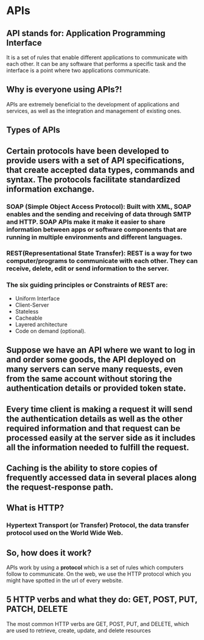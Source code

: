# APIs

## API stands for: Application Programming Interface

It is a set of rules that enable different applications to communicate with each other. It can be any software that performs a specific task and the interface is a point where two applications communicate.

## Why is everyone using APIs?!

APIs are extremely beneficial to the development of applications and services, as well as the integration and management of existing ones.

## Types of APIs

## Certain protocols have been developed to provide users with a set of API **specifications**, that create accepted data types, commands and syntax. The protocols facilitate standardized information exchange.
### SOAP (Simple Object Access Protocol): Built with XML, SOAP enables and the sending and receiving of data through SMTP and HTTP. SOAP APIs make it make it easier to share information between apps or software components that are running in multiple environments and different languages.

### REST(Representational State Transfer): REST is a way for two computer/programs to communicate with each other. They can receive, delete, edit or send information to the server. 
### The six guiding principles or Constraints of REST are:

* Uniform Interface
* Client-Server
* Stateless
* Cacheable
* Layered architecture
* Code on demand (optional).

## Suppose we have an API where we want to log in and order some goods, the API deployed on many servers can serve many requests, even from the same account without storing the authentication details or provided token state.

## Every time client is making a request it will send the authentication details as well as the other required information and that request can be processed easily at the server side as it includes all the information needed to fulfill the request.

## Caching is the ability to store copies of frequently accessed data in several places along the request-response path.

## What is **HTTP**?

### Hypertext Transport (or Transfer) Protocol, the data transfer protocol used on the World Wide Web. 


## So, how does it work? 

APIs work by using a **protocol** which is a set of rules which computers follow to communicate. On the web, we use the HTTP protocol which you might have spotted in the url of every website.

## 5 HTTP verbs and what they do: GET, POST, PUT, PATCH, DELETE

The most common HTTP verbs are GET, POST, PUT, and DELETE, which are used to retrieve, create, update, and delete resources

